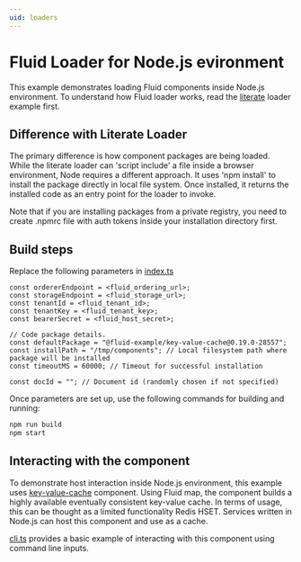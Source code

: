 ```yaml
---
uid: loaders
---
```


# Fluid Loader for Node.js evironment
This example demonstrates loading Fluid components inside Node.js environment. To understand how Fluid loader works, read the [literate](../literate/README.md) loader example first.

## Difference with Literate Loader
The primary difference is how component packages are being loaded. While the literate loader can 'script include' a file inside a browser environment, Node requires a different approach.
It uses 'npm install' to install the package directly in local file system. Once installed, it returns the installed code as an entry point for the loader to invoke.

Note that if you are installing packages from a private registry, you need to create .npmrc file with auth tokens inside your installation directory first.

## Build steps
Replace the following parameters in [index.ts](./src/index.ts)

```
const ordererEndpoint = <fluid_ordering_url>;
const storageEndpoint = <fluid_storage_url>;
const tenantId = <fluid_tenant_id>;
const tenantKey = <fluid_tenant_key>;
const bearerSecret = <fluid_host_secret>;

// Code package details.
const defaultPackage = "@fluid-example/key-value-cache@0.19.0-28557";
const installPath = "/tmp/components"; // Local filesystem path where package will be installed
const timeoutMS = 60000; // Timeout for successful installation

const docId = ""; // Document id (randomly chosen if not specified)
```

Once parameters are set up, use the following commands for building and running:

```bash
npm run build
npm start
```

## Interacting with the component
To demonstrate host interaction inside Node.js environment, this example uses [key-value-cache](https://github.com/microsoft/FluidFramework/tree/master/components/experimental/key-value-cache) component. Using Fluid map, the component builds a highly available eventually consistent key-value cache. In terms of usage, this can be thought as a limited functionality Redis HSET. Services written in Node.js can host this component and use as a cache.

[cli.ts](./src/cli.ts) provides a basic example of interacting with this component using command line inputs.
